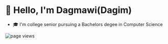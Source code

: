 # 👋 Hello, I'm Dagmawi(Dagim) 
- 🎓 I'm college senior pursuing a Bachelors degee in Computer Science

![page views](https://komarev.com/ghpvc/?username=dagmawidemissie17&label=visitors)

<!--
**dagmawidemissie17/dagmawidemissie17** is a ✨ _special_ ✨ repository because its `README.md` (this file) appears on your GitHub profile.


